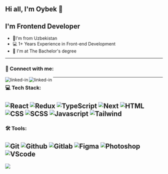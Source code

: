 
## Hi all, I'm Oybek  👋  ![<img align="right" alt="profile-wievers" src="https://komarev.com/ghpvc/?username=oybekdev1998">](https://komarev.com/ghpvc/?username=oybekdev1998)

##  I'm Frontend Developer

* 📍I'm from Uzbekistan
* 💻 1+ Years Experience in Front-end Development
* 📙 I'm at The Bachelor's degree
---
### 🤝 Connect with me:
[<img align="left" alt="linked-in" src="https://camo.githubusercontent.com/a493f6833f99fb3c85788d6d9305e6b7a42b838e5ee5d138fd9a8214a7e77472/68747470733a2f2f696d672e736869656c64732e696f2f62616467652f6c696e6b6564696e2d2532333030373742352e7376673f267374796c653d666f722d7468652d6261646765266c6f676f3d6c696e6b6564696e266c6f676f436f6c6f723d7768697465" data-canonical-src="https://img.shields.io/badge/linkedin-%230077B5.svg?&amp;style=for-the-badge&amp;logo=linkedin&amp;logoColor=white" style="max-width: 100%;">](https://www.linkedin.com/in/oybek-shamuratov-47bb66221/)

[<img align="left" alt="linked-in" src="https://camo.githubusercontent.com/0ea1367897b9ee948089a0db824d57a30ce8a5413b59f80d2062b7efcd39ceb3/68747470733a2f2f696d672e736869656c64732e696f2f62616467652f74656c656772616d2d2532333030373742352e7376673f267374796c653d666f722d7468652d6261646765266c6f676f3d74656c656772616d266c6f676f436f6c6f723d7768697465" data-canonical-src="https://img.shields.io/badge/telegram-%230077B5.svg?&amp;style=for-the-badge&amp;logo=telegram&amp;logoColor=white" style="max-width: 100%;">](https://t.me/nightvolk)
___
### 💻 Tech Stack:
![React](https://img.shields.io/badge/-React-blueviolet?style=for-the-badge&logo=react&logoColor=fff)
![Redux](https://img.shields.io/badge/-Redux-blue?style=for-the-badge&logo=redux&logoColor=fff)
![TypeScript](https://img.shields.io/badge/-typescript-blue?style=for-the-badge&logo=typescript&logoColor=white)
![Next](https://img.shields.io/badge/-Next.js-000?style=for-the-badge&logo=next.js&logoColor=fff)
![HTML](https://img.shields.io/badge/-Html-red?style=for-the-badge&logo=html5&logoColor=fff)
![CSS](https://img.shields.io/badge/-css-blue?style=for-the-badge&logo=css3&logoColor=fff)
![SCSS](https://img.shields.io/badge/-scss-important?style=for-the-badge&logo=sass&logoColor=fff)
![Javascript](https://img.shields.io/badge/-javascript-ffea4a?style=for-the-badge&logo=javascript&logoColor=fff)
![Tailwind](https://img.shields.io/badge/-tailwind-informational?style=for-the-badge&logo=tailwindcss&logoColor=fff&)
---
### 🛠 Tools:
![Git](https://img.shields.io/badge/-git-red?style=for-the-badge&logo=git&logoColor=fff)
![Github](https://img.shields.io/badge/-github-000?style=for-the-badge&logo=github&logoColor=fff)
![Gitlab](https://img.shields.io/badge/-gitlab-blueviolet?style=for-the-badge&logo=gitlab&logoColor=fff)
![Figma](https://img.shields.io/badge/-figma-red?style=for-the-badge&logo=figma&logoColor=fff)
![Photoshop](https://img.shields.io/badge/-photoshop-informational?style=for-the-badge&logo=adobephotoshop&logoColor=fff)
![VScode](https://img.shields.io/badge/-vs_code-blueviolet?style=for-the-badge&logo=visualstudiocode&logoColor=fff&)
---
![](https://github-readme-stats.vercel.app/api?username=oybekdev1998)



